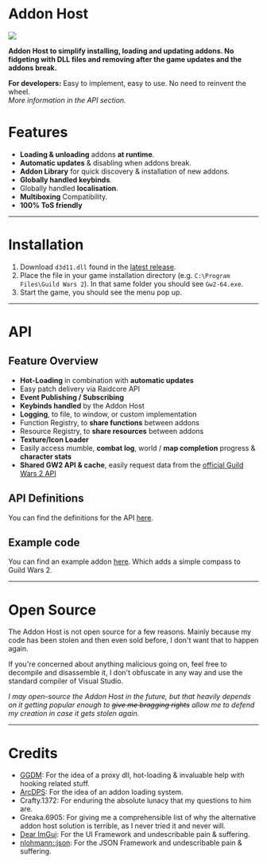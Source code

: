 # Addon Host
[![](https://img.shields.io/discord/410828272679518241.svg?logo=discord&logoColor=ffffff&style=for-the-badge&color=blue)](https://discord.gg/Mvk7W7gjE4)

**Addon Host to simplify installing, loading and updating addons. No fidgeting with DLL files and removing after the game updates and the addons break.**

**For developers:** Easy to implement, easy to use. No need to reinvent the wheel.\
*More information in the API section.*

# Features
- **Loading & unloading** addons **at runtime**.
- **Automatic updates** & disabling when addons break.
- **Addon Library** for quick discovery & installation of new addons.
- **Globally handled keybinds**.
- Globally handled **localisation**.
- **Multiboxing** Compatibility.
- **100% ToS friendly**

---

# Installation
1. Download `d3d11.dll` found in the [latest release](https://raidcore.gg/addons?id=0).
2. Place the file in your game installation directory (e.g. `C:\Program Files\Guild Wars 2`).
In that same folder you should see `Gw2-64.exe`.
3. Start the game, you should see the menu pop up.

---

# API

## Feature Overview
- **Hot-Loading** in combination with **automatic updates**
- Easy patch delivery via Raidcore API
- **Event Publishing / Subscribing**
- **Keybinds handled** by the Addon Host
- **Logging**, to file, to window, or custom implementation
- Function Registry, to **share functions** between addons
- Resource Registry, to **share resources** between addons
- **Texture/Icon Loader**
- Easily access mumble, **combat log**, world / **map completion** progress & **character stats**
- **Shared GW2 API & cache**, easily request data from the [official Guild Wars 2 API](https://api.guildwars2.com/v2)

## API Definitions
You can find the definitions for the API [here](./API/Definitions.).

## Example code
You can find an example addon [here](./Compass).
Which adds a simple compass to Guild Wars 2.

---

# Open Source
The Addon Host is not open source for a few reasons. Mainly because my code has been stolen and then even sold before, I don't want that to happen again.

If you're concerned about anything malicious going on, feel free to decompile and disassemble it, I don't obfuscate in any way and use the standard compiler of Visual Studio.

*I may open-source the Addon Host in the future, but that heavily depends on it getting popular enough to ~~give me bragging rights~~ allow me to defend my creation in case it gets stolen again.*

---

# Credits
- [GGDM](https://nkga.github.io/post/ggdm---combat-analysis-mod-for-guild-wars-2/): For the idea of a proxy dll, hot-loading & invaluable help with hooking related stuff.
- [ArcDPS](https://www.deltaconnected.com/arcdps/):  For the idea of an addon loading system.
- Crafty.1372: For enduring the absolute lunacy that my questions to him are.
- Greaka.6905: For giving me a comprehensible list of why the alternative addon host solution is terrible, as I never tried it and never will.
- [Dear ImGui](): For the UI Framework and undescribable pain & suffering.
- [nlohmann::json](): For the JSON Framework and undescribable pain & suffering.